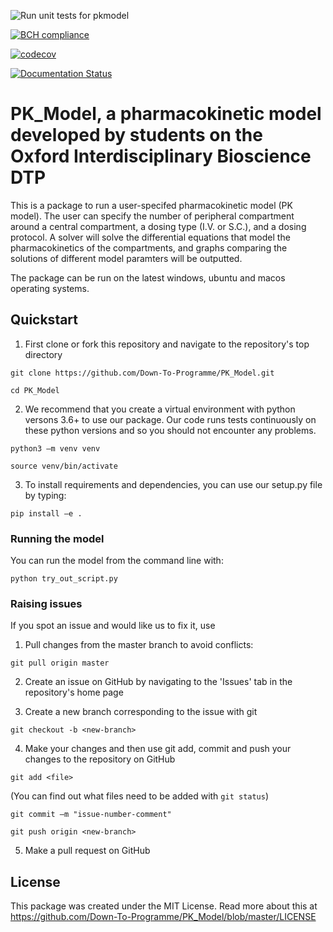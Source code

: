 ![Run unit tests for pkmodel](https://github.com/D-own-T-o-P-rogramme/PK_Model/workflows/Run%20unit%20tests%20for%20pkmodel/badge.svg)

[![BCH compliance](https://bettercodehub.com/edge/badge/Down-To-Programme/PK_Model?branch=master)](https://bettercodehub.com/)

[![codecov](https://codecov.io/gh/Down-To-Programme/PK_Model/branch/master/graph/badge.svg?token=UXOY8KCZQI)](undefined)

[![Documentation Status](https://readthedocs.org/projects/down-to-programmepkmodel/badge/?version=latest)](https://down-to-programmepkmodel.readthedocs.io/en/latest/?badge=latest)


# PK_Model, a pharmacokinetic model developed by students on the Oxford Interdisciplinary Bioscience DTP


This is a package to run a user-specifed pharmacokinetic model (PK model). The user can specify the number of peripheral compartment around a central compartment, a dosing type (I.V. or S.C.), and a dosing protocol. A solver will solve the differential equations that model the pharmacokinetics of the compartments, and graphs comparing the solutions of different model paramters will be outputted.  

The package can be run on the latest windows, ubuntu and macos operating systems.


## Quickstart 

1. First clone or fork this repository and navigate to the repository's top directory

`git clone https://github.com/Down-To-Programme/PK_Model.git`

`cd PK_Model`

2. We recommend that you create a virtual environment with python versons 3.6+ to use our package. Our code runs tests continuously on these python versions and so you should not encounter any problems.

`python3 –m venv venv` 

`source venv/bin/activate`

3. To install requirements and dependencies, you can use our setup.py file by typing:

`pip install –e .` 

### Running the model

You can run the model from the command line with:

`python try_out_script.py`


### Raising issues 

If you spot an issue and would like us to fix it, use

1. Pull changes from the master branch to avoid conflicts:

`git pull origin master` 

2. Create an issue on GitHub by navigating to the 'Issues' tab in the repository's home page 

3. Create a new branch corresponding to the issue with git

`git checkout -b <new-branch>`

4. Make your changes and then use git add, commit and push your changes to the repository on GitHub

`git add <file>`

(You can find out what files need to be added with `git status`)

`git commit –m "issue-number-comment"` 

`git push origin <new-branch> `

5. Make a pull request on GitHub

## License

This package was created under the MIT License. Read more about this at https://github.com/Down-To-Programme/PK_Model/blob/master/LICENSE
